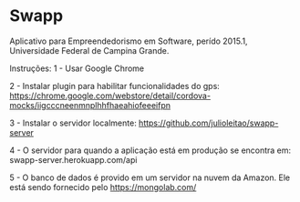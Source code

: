 Swapp
====================

Aplicativo para Empreendedorismo em Software, perído 2015.1, Universidade Federal de Campina Grande.

Instruções:
1 - Usar Google Chrome

2 - Instalar plugin para habilitar funcionalidades do gps: https://chrome.google.com/webstore/detail/cordova-mocks/iigcccneenmnplhhfhaeahiofeeeifpn

3 - Instalar o servidor localmente: https://github.com/julioleitao/swapp-server

4 - O servidor para quando a aplicação está em produção se encontra em: swapp-server.herokuapp.com/api

5 - O banco de dados é provido em um servidor na nuvem da Amazon. Ele está sendo fornecido pelo https://mongolab.com/
